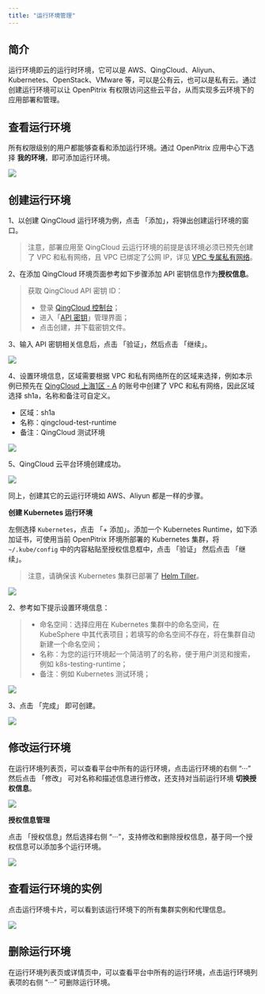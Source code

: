```yaml
---
title: "运行环境管理"
---
```


## 简介

运行环境即云的运行时环境，它可以是 AWS、QingCloud、Aliyun、Kubernetes、OpenStack、VMware 等，可以是公有云，也可以是私有云。通过创建运行环境可以让 OpenPitrix 有权限访问这些云平台，从而实现多云环境下的应用部署和管理。

## 查看运行环境

所有权限级别的用户都能够查看和添加运行环境。通过 OpenPitrix 应用中心下选择 **我的环境**，即可添加运行环境。

![](https://pek3b.qingstor.com/kubesphere-docs/png/20190620151052.png)

## 创建运行环境

1、以创建 QingCloud 运行环境为例，点击 「添加」，将弹出创建运行环境的窗口。

> 注意，部署应用至 QingCloud 云运行环境的前提是该环境必须已预先创建了 VPC 和私有网络，且 VPC 已绑定了公网 IP，详见 [VPC 专属私有网络](https://docs.qingcloud.com/product/network/vpc)。


2、在添加 QingCloud 环境页面参考如下步骤添加 API 密钥信息作为**授权信息**。

> 获取 QingCloud API 密钥 ID：
> - 登录 [QingCloud 控制台](https://console.qingcloud.com/)；
> - 进入「[API 密钥](https://console.qingcloud.com/access_keys/)」管理界面；
> - 点击创建，并下载密钥文件。

3、输入 API 密钥相关信息后，点击 「验证」，然后点击 「继续」。

![](https://pek3b.qingstor.com/kubesphere-docs/png/20190617005405.png)

4、设置环境信息，区域需要根据 VPC 和私有网络所在的区域来选择，例如本示例已预先在 [QingCloud 上海1区 - A](https://console.qingcloud.com/sh1a/routers/) 的账号中创建了 VPC 和私有网络，因此区域选择 sh1a，名称和备注可自定义。

- 区域：sh1a
- 名称：qingcloud-test-runtime
- 备注：QingCloud 测试环境

![](https://pek3b.qingstor.com/kubesphere-docs/png/20190620152000.png)

5、QingCloud 云平台环境创建成功。

![](https://pek3b.qingstor.com/kubesphere-docs/png/20190620152028.png)

同上，创建其它的云运行环境如 AWS、Aliyun 都是一样的步骤。

**创建 Kubernetes 运行环境**

左侧选择 `Kubernetes`，点击 「+ 添加」。添加一个 Kubernetes Runtime，如下添加证书，可使用当前 OpenPitrix 环境所部署的 Kubernetes 集群，将 `~/.kube/config` 中的内容粘贴至授权信息框中，点击 「验证」 然后点击 「继续」。

> 注意，请确保该 Kubernetes 集群已部署了 [Helm Tiller](https://helm.sh/docs/install/)。

![](https://pek3b.qingstor.com/kubesphere-docs/png/20190618071117.png)

2、参考如下提示设置环境信息：

> - 命名空间：选择应用在 Kubernetes 集群中的命名空间，在 KubeSphere 中其代表项目；若填写的命名空间不存在，将在集群自动新建一个命名空间；
> - 名称：为您的运行环境起一个简洁明了的名称，便于用户浏览和搜索，例如 k8s-testing-runtime；
> - 备注：例如 Kubernetes 测试环境；

![](https://pek3b.qingstor.com/kubesphere-docs/png/20190620155538.png)

3、点击 「完成」 即可创建。

![](https://pek3b.qingstor.com/kubesphere-docs/png/20190620155647.png)

## 修改运行环境

在运行环境列表页，可以查看平台中所有的运行环境，点击运行环境的右侧 “···” 然后点击 「修改」 可对名称和描述信息进行修改，还支持对当前运行环境 **切换授权信息**。

![](https://pek3b.qingstor.com/kubesphere-docs/png/20190620155855.png)

**授权信息管理**

点击 「授权信息」然后选择右侧 “···”，支持修改和删除授权信息，基于同一个授权信息可以添加多个运行环境。

![](https://pek3b.qingstor.com/kubesphere-docs/png/20190620184910.png)

## 查看运行环境的实例

点击运行环境卡片，可以看到该运行环境下的所有集群实例和代理信息。

![](https://pek3b.qingstor.com/kubesphere-docs/png/20190620183904.png)

## 删除运行环境

在运行环境列表页或详情页中，可以查看平台中所有的运行环境，点击运行环境列表项的右侧 “···” 可删除运行环境。
